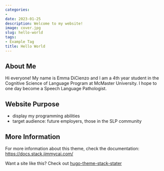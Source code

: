 ```yaml
---
categories:
- 
date: 2023-01-25
description: Welcome to my website!
image: cover.jpg
slug: hello-world
tags:
- Example Tag
title: Hello World
---
```


## About Me 

Hi everyone! My name is Emma DiCienzo and I am a 4th year student in the Cognitive Science of Language Program at McMaster University. I hope to one day become a Speech Language Pathologist.


## Website Purpose 
- display my programming abilities 
- target audience: future employers, those in the SLP community

## More Information 
For more information about this theme, check the documentation: https://docs.stack.jimmycai.com/

Want a site like this? Check out [hugo-theme-stack-stater](https://github.com/CaiJimmy/hugo-theme-stack-starter)


